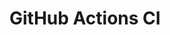 # GitHub Actions CI



















































































































































































































































































































































































































































































































































































































































































































































































































































































































































































































































































































































































































































































































































































































































































































































































































































































































































































































































































































































































































































































































































































































































































































































































































































































































































































































































































































































































































































































































































































































































































































































































































































































